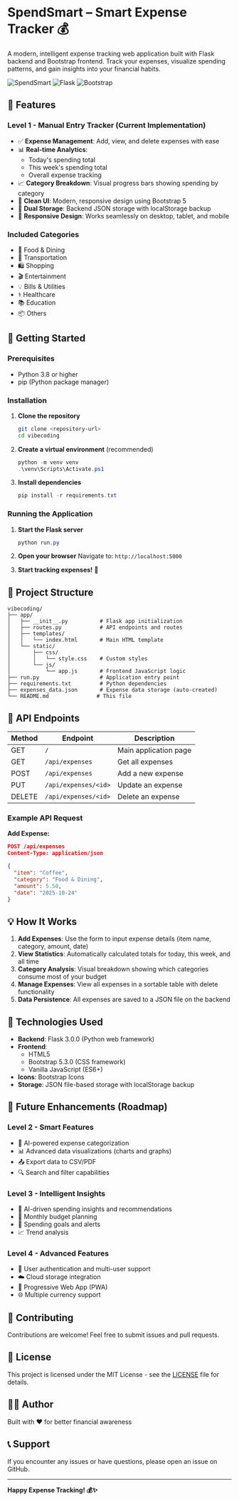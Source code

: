 # SpendSmart – Smart Expense Tracker 💰

A modern, intelligent expense tracking web application built with Flask backend and Bootstrap frontend. Track your expenses, visualize spending patterns, and gain insights into your financial habits.

![SpendSmart](https://img.shields.io/badge/version-1.0.0-blue.svg)
![Flask](https://img.shields.io/badge/Flask-3.0.0-green.svg)
![Bootstrap](https://img.shields.io/badge/Bootstrap-5.3.0-purple.svg)

## 🌟 Features

### Level 1 - Manual Entry Tracker (Current Implementation)

- ✅ **Expense Management**: Add, view, and delete expenses with ease
- 📊 **Real-time Analytics**: 
  - Today's spending total
  - This week's spending total
  - Overall expense tracking
- 📈 **Category Breakdown**: Visual progress bars showing spending by category
- 🎨 **Clean UI**: Modern, responsive design using Bootstrap 5
- 💾 **Dual Storage**: Backend JSON storage with localStorage backup
- 📱 **Responsive Design**: Works seamlessly on desktop, tablet, and mobile

### Included Categories
- 🍔 Food & Dining
- 🚗 Transportation
- 🛍️ Shopping
- 🎬 Entertainment
- 💡 Bills & Utilities
- ⚕️ Healthcare
- 📚 Education
- 📦 Others

## 🚀 Getting Started

### Prerequisites

- Python 3.8 or higher
- pip (Python package manager)

### Installation

1. **Clone the repository**
   ```bash
   git clone <repository-url>
   cd vibecoding
   ```

2. **Create a virtual environment** (recommended)
   ```powershell
   python -m venv venv
   .\venv\Scripts\Activate.ps1
   ```

3. **Install dependencies**
   ```powershell
   pip install -r requirements.txt
   ```

### Running the Application

1. **Start the Flask server**
   ```powershell
   python run.py
   ```

2. **Open your browser**
   Navigate to: `http://localhost:5000`

3. **Start tracking expenses!** 🎉

## 📁 Project Structure

```
vibecoding/
├── app/
│   ├── __init__.py          # Flask app initialization
│   ├── routes.py            # API endpoints and routes
│   ├── templates/
│   │   └── index.html       # Main HTML template
│   └── static/
│       ├── css/
│       │   └── style.css    # Custom styles
│       └── js/
│           └── app.js       # Frontend JavaScript logic
├── run.py                   # Application entry point
├── requirements.txt         # Python dependencies
├── expenses_data.json       # Expense data storage (auto-created)
└── README.md               # This file
```

## 🔧 API Endpoints

| Method | Endpoint | Description |
|--------|----------|-------------|
| GET | `/` | Main application page |
| GET | `/api/expenses` | Get all expenses |
| POST | `/api/expenses` | Add a new expense |
| PUT | `/api/expenses/<id>` | Update an expense |
| DELETE | `/api/expenses/<id>` | Delete an expense |

### Example API Request

**Add Expense:**
```json
POST /api/expenses
Content-Type: application/json

{
  "item": "Coffee",
  "category": "Food & Dining",
  "amount": 5.50,
  "date": "2025-10-24"
}
```

## 💡 How It Works

1. **Add Expenses**: Use the form to input expense details (item name, category, amount, date)
2. **View Statistics**: Automatically calculated totals for today, this week, and all time
3. **Category Analysis**: Visual breakdown showing which categories consume most of your budget
4. **Manage Expenses**: View all expenses in a sortable table with delete functionality
5. **Data Persistence**: All expenses are saved to a JSON file on the backend

## 🎨 Technologies Used

- **Backend**: Flask 3.0.0 (Python web framework)
- **Frontend**: 
  - HTML5
  - Bootstrap 5.3.0 (CSS framework)
  - Vanilla JavaScript (ES6+)
- **Icons**: Bootstrap Icons
- **Storage**: JSON file-based storage with localStorage backup

## 🔮 Future Enhancements (Roadmap)

### Level 2 - Smart Features
- 🤖 AI-powered expense categorization
- 📊 Advanced data visualizations (charts and graphs)
- 📤 Export data to CSV/PDF
- 🔍 Search and filter capabilities

### Level 3 - Intelligent Insights
- 💬 AI-driven spending insights and recommendations
- 📅 Monthly budget planning
- 🎯 Spending goals and alerts
- 📈 Trend analysis

### Level 4 - Advanced Features
- 👥 User authentication and multi-user support
- ☁️ Cloud storage integration
- 📱 Progressive Web App (PWA)
- 🌐 Multiple currency support

## 🤝 Contributing

Contributions are welcome! Feel free to submit issues and pull requests.

## 📄 License

This project is licensed under the MIT License - see the [LICENSE](LICENSE) file for details.

## 👨‍💻 Author

Built with ❤️ for better financial awareness

## 📞 Support

If you encounter any issues or have questions, please open an issue on GitHub.

---

**Happy Expense Tracking! 💰✨**